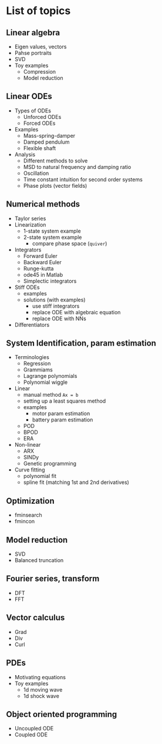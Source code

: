 # List of topics

## Linear algebra
* Eigen values, vectors
* Pahse portraits
* SVD
* Toy examples
	* Compression
	* Model reduction

## Linear ODEs
* Types of ODEs
	* Unforced ODEs
	* Forced ODEs
* Examples
	* Mass-spring-damper
	* Damped pendulum
	* Flexible shaft
* Analysis
	* Different methods to solve
	* MSD to natural frequency and damping ratio
	* Oscillation
	* Time constant intuition for second order systems
	* Phase plots (vector fields)

## Numerical methods
* Taylor series
* Linearization
    * 1-state system example
    * 2-state system example
    	* compare phase space (`quiver`) 
* Integrators
	* Forward Euler
	* Backward Euler
	* Runge-kutta
	* ode45 in Matlab
	* Simplectic integrators
* Stiff ODEs
	* examples
	* solutions (with examples)
		* use stiff integrators
		* replace ODE with algebraic equation
		* replace ODE with NNs
* Differentiators

## System Identification, param estimation
* Terminologies
    * Regression
    * Grammiams
    * Lagrange polynomials
    * Polynomial wiggle
* Linear
    * manual method `Ax = b` 
    * setting up a least squares method
    * examples
        * motor param estimation
        * battery param estimation
    * POD
    * BPOD
    * ERA
* Non-linear
    * ARX
    * SINDy
    * Genetic programming
* Curve fitting
    * polynomial fit
    * spline fit (matching 1st and 2nd derivatives)

## Optimization
* fminsearch
* fmincon

## Model reduction
* SVD
* Balanced truncation

## Fourier series, transform
* DFT
* FFT

## Vector calculus
* Grad
* Div
* Curl

## PDEs
* Motivating equations
* Toy examples
	* 1d moving wave
	* 1d shock wave

## Object oriented programming
* Uncoupled ODE
* Coupled ODE
